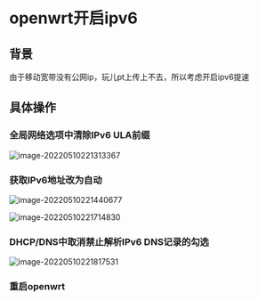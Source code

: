 # openwrt开启ipv6



## 背景

由于移动宽带没有公网ip，玩儿pt上传上不去，所以考虑开启ipv6提速





## 具体操作



### 全局网络选项中清除IPv6 ULA前缀

![image-20220510221313367](https://storyxc.com/images/blog/image-20220510221313367.png)

### 获取IPv6地址改为自动

![image-20220510221440677](https://storyxc.com/images/blog/image-20220510221440677.png)

![image-20220510221714830](https://storyxc.com/images/blog/image-20220510221714830.png)

### DHCP/DNS中取消禁止解析IPv6 DNS记录的勾选

![image-20220510221817531](https://storyxc.com/images/blog/image-20220510221817531.png)

### 重启openwrt